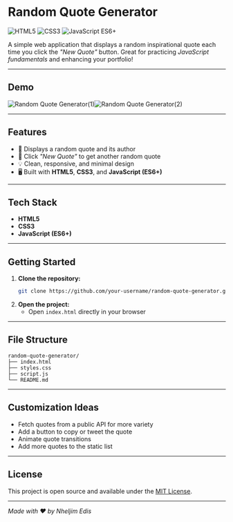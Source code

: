 # Random Quote Generator
![HTML5](https://img.shields.io/badge/HTML5-E34F26?style=flat-square&logo=html5&logoColor=white)
![CSS3](https://img.shields.io/badge/CSS3-1572B6?style=flat-square&logo=css3&logoColor=white)
![JavaScript ES6+](https://img.shields.io/badge/JavaScript-ES6%2B-F7DF1E?style=flat-square&logo=javascript&logoColor=black)


A simple web application that displays a random inspirational quote each time you click the *"New Quote"* button. Great for practicing *JavaScript fundamentals* and enhancing your portfolio!

---

## Demo

![Random Quote Generator(1)](https://github.com/user-attachments/assets/e6ead404-b337-41bd-86d8-5090960cc069)![Random Quote Generator(2)](https://github.com/user-attachments/assets/c19b2185-ce7e-4fb8-96b8-4bd88e91aede)



---

## Features

- 🎲 Displays a random quote and its author
- 🔁 Click *"New Quote"* to get another random quote
- 💡 Clean, responsive, and minimal design
- 🖥️ Built with **HTML5**, **CSS3**, and **JavaScript (ES6+)**

---

## Tech Stack
- **HTML5**
- **CSS3**
- **JavaScript (ES6+)**
---

## Getting Started

1. **Clone the repository:**
   ```bash
   git clone https://github.com/your-username/random-quote-generator.git
   ```
2. **Open the project:**
   - Open `index.html` directly in your browser

---

## File Structure

```
random-quote-generator/
├── index.html
├── styles.css
├── script.js
└── README.md
```

---

## Customization Ideas

- Fetch quotes from a public API for more variety
- Add a button to copy or tweet the quote
- Animate quote transitions
- Add more quotes to the static list

---

## License

This project is open source and available under the [MIT License](LICENSE).

---

*Made with ❤️ by Nheljim Edis*
